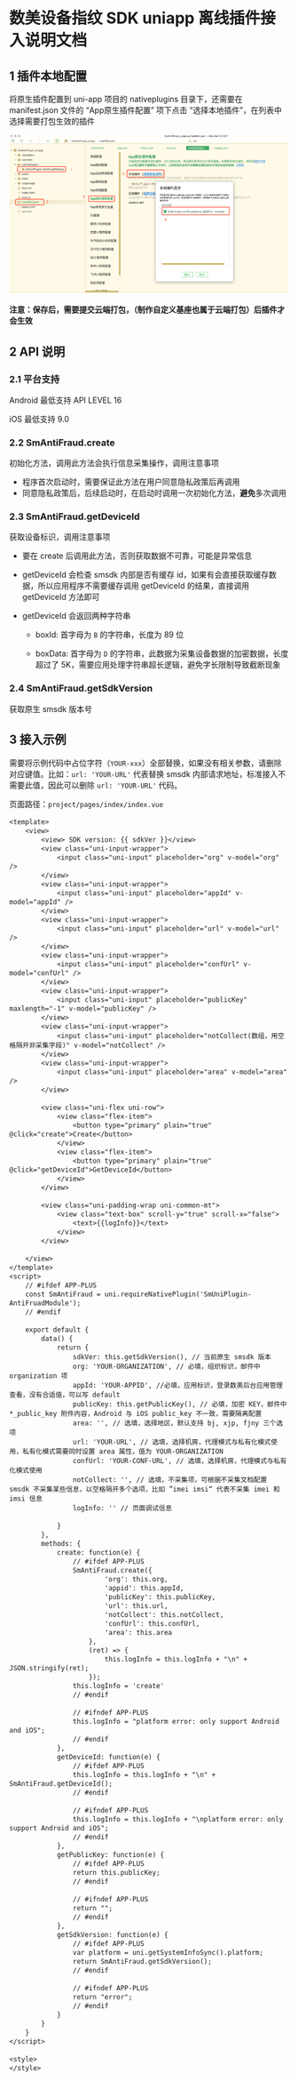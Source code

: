 

# 数美设备指纹 SDK uniapp 离线插件接入说明文档

## 1 插件本地配置

将原生插件配置到 uni-app 项目的 nativeplugins 目录下，还需要在 manifest.json 文件的 “App原生插件配置” 项下点击 “选择本地插件”，在列表中选择需要打包生效的插件

![image-20220216095546654](./res/uniapp-img.png)

**注意：保存后，需要提交云端打包，（制作自定义基座也属于云端打包）后插件才会生效**



## 2 API 说明

### 2.1 平台支持

Android 最低支持 API LEVEL 16

iOS 最低支持 9.0

### 2.2 SmAntiFraud.create

初始化方法，调用此方法会执行信息采集操作，调用注意事项

- 程序首次启动时，需要保证此方法在用户同意隐私政策后再调用
- 同意隐私政策后，后续启动时，在启动时调用一次初始化方法，**避免**多次调用

### 2.3 SmAntiFraud.getDeviceId

获取设备标识，调用注意事项

- 要在 create 后调用此方法，否则获取数据不可靠，可能是异常信息

- getDeviceId 会检查 smsdk 内部是否有缓存 id，如果有会直接获取缓存数据，所以应用程序不需要缓存调用 getDeviceId 的结果，直接调用 getDeviceId 方法即可

- getDeviceId 会返回两种字符串

  - boxId: 首字母为 `B` 的字符串，长度为 89 位

  - boxData: 首字母为 `D` 的字符串，此数据为采集设备数据的加密数据，长度超过了 5K，需要应用处理字符串超长逻辑，避免字长限制导致截断现象

### 2.4 SmAntiFraud.getSdkVersion

获取原生 smsdk 版本号

## 3 接入示例

需要将示例代码中占位字符（`YOUR-xxx`）全部替换，如果没有相关参数，请删除对应键值。比如：`url: 'YOUR-URL'` 代表替换 smsdk 内部请求地址，标准接入不需要此值，因此可以删除 `url: 'YOUR-URL'` 代码。

页面路径：`project/pages/index/index.vue`

```vue
<template>
	<view>
		<view> SDK version: {{ sdkVer }}</view>
		<view class="uni-input-wrapper">
			<input class="uni-input" placeholder="org" v-model="org" />
		</view>
		<view class="uni-input-wrapper">
			<input class="uni-input" placeholder="appId" v-model="appId" />
		</view>
		<view class="uni-input-wrapper">
			<input class="uni-input" placeholder="url" v-model="url" />
		</view>
		<view class="uni-input-wrapper">
			<input class="uni-input" placeholder="confUrl" v-model="confUrl" />
		</view>
		<view class="uni-input-wrapper">
			<input class="uni-input" placeholder="publicKey" maxlength="-1" v-model="publicKey" />
		</view>
		<view class="uni-input-wrapper">
			<input class="uni-input" placeholder="notCollect(数组，用空格隔开非采集字段)" v-model="notCollect" />
		</view>
		<view class="uni-input-wrapper">
			<input class="uni-input" placeholder="area" v-model="area" />
		</view>

		<view class="uni-flex uni-row">
			<view class="flex-item">
				<button type="primary" plain="true" @click="create">Create</button>
			</view>
			<view class="flex-item">
				<button type="primary" plain="true" @click="getDeviceId">GetDeviceId</button>
			</view>
		</view>

		<view class="uni-padding-wrap uni-common-mt">
			<view class="text-box" scroll-y="true" scroll-x="false">
				<text>{{logInfo}}</text>
			</view>
		</view>

	</view>
</template>
<script>
	// #ifdef APP-PLUS
	const SmAntiFraud = uni.requireNativePlugin('SmUniPlugin-AntiFruadModule');
	// #endif

	export default {
		data() {
			return {
				sdkVer: this.getSdkVersion(), // 当前原生 smsdk 版本
				org: 'YOUR-ORGANIZATION', // 必填，组织标识，邮件中 organization 项
				appId: 'YOUR-APPID', //必填，应用标识，登录数美后台应用管理查看，没有合适值，可以写 default
				publicKey: this.getPublicKey(), // 必填，加密 KEY，邮件中 *_public_key 附件内容，Android 与 iOS public_key 不一致，需要隔离配置
				area: '', // 选填，选择地区，默认支持 bj, xjp, fjny 三个选项
				url: 'YOUR-URL', // 选填，选择机房，代理模式与私有化模式使用，私有化模式需要同时设置 area 属性，值为 YOUR-ORGANIZATION
				confUrl: 'YOUR-CONF-URL', // 选填，选择机房，代理模式与私有化模式使用
				notCollect: '', // 选填，不采集项，可根据不采集文档配置 smsdk 不采集某些信息，以空格隔开多个选项，比如 ”imei imsi“ 代表不采集 imei 和 imsi 信息
				logInfo: '' // 页面调试信息

			}
		},
		methods: {
			create: function(e) {
				// #ifdef APP-PLUS
				SmAntiFraud.create({
						'org': this.org,
						'appid': this.appId,
						'publicKey': this.publicKey,
						'url': this.url,
						'notCollect': this.notCollect,
						'confUrl': this.confUrl,
						'area': this.area
					},
					(ret) => {
						this.logInfo = this.logInfo + "\n" + JSON.stringify(ret);
					});
				this.logInfo = 'create'
				// #endif

				// #ifndef APP-PLUS
				this.logInfo = "platform error: only support Android and iOS";
				// #endif
			},
			getDeviceId: function(e) {
				// #ifdef APP-PLUS
				this.logInfo = this.logInfo + "\n" + SmAntiFraud.getDeviceId();
				// #endif

				// #ifndef APP-PLUS
				this.logInfo = this.logInfo + "\nplatform error: only support Android and iOS";
				// #endif
			},
			getPublicKey: function(e) {
				// #ifdef APP-PLUS
				return this.publicKey;
				// #endif

				// #ifndef APP-PLUS
				return "";
				// #endif
			},
			getSdkVersion: function(e) {
				// #ifdef APP-PLUS
				var platform = uni.getSystemInfoSync().platform;
				return SmAntiFraud.getSdkVersion();
				// #endif

				// #ifndef APP-PLUS
				return "error";
				// #endif
			}
		}
	}
</script>

<style>
</style>
```

